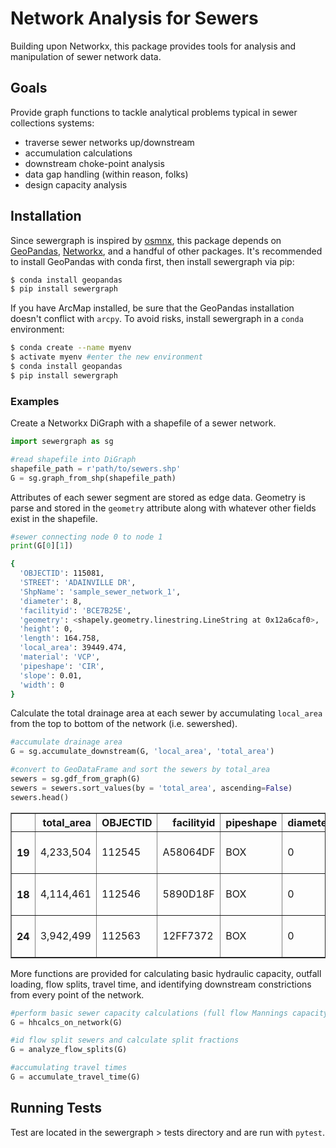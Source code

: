 # Network Analysis for Sewers
Building upon Networkx, this package provides tools for analysis and manipulation
of sewer network data.

## Goals
Provide graph functions to tackle analytical problems typical in sewer
collections systems:  
- traverse sewer networks up/downstream
- accumulation calculations
- downstream choke-point analysis
- data gap handling (within reason, folks)
- design capacity analysis

## Installation
Since sewergraph is inspired by [osmnx](https://github.com/gboeing/osmnx), this
package depends on [GeoPandas](https://github.com/geopandas/geopandas), [Networkx](https://github.com/networkx/networkx), and a handful of other
packages. It's recommended to install GeoPandas with conda first, then install
sewergraph via pip:

```bash
$ conda install geopandas
$ pip install sewergraph
```
If you have ArcMap installed, be sure that the GeoPandas installation doesn't conflict with `arcpy`. To avoid risks, install sewergraph in a `conda` environment:

```bash
$ conda create --name myenv
$ activate myenv #enter the new environment
$ conda install geopandas
$ pip install sewergraph
```


### Examples
Create a Networkx DiGraph with a shapefile of a sewer network.
```python
import sewergraph as sg

#read shapefile into DiGraph
shapefile_path = r'path/to/sewers.shp'
G = sg.graph_from_shp(shapefile_path)
```

Attributes of each sewer segment are stored as edge data. Geometry is parse and stored in the `geometry` attribute along with whatever other fields exist in the shapefile.
```python
#sewer connecting node 0 to node 1
print(G[0][1])
```
```bash
{
  'OBJECTID': 115081,
  'STREET': 'ADAINVILLE DR',
  'ShpName': 'sample_sewer_network_1',
  'diameter': 8,
  'facilityid': 'BCE7B25E',
  'geometry': <shapely.geometry.linestring.LineString at 0x12a6caf0>,
  'height': 0,
  'length': 164.758,
  'local_area': 39449.474,
  'material': 'VCP',
  'pipeshape': 'CIR',
  'slope': 0.01,
  'width': 0
}
```

Calculate the total drainage area at each sewer by accumulating `local_area` from the top to bottom of the network (i.e. sewershed).

```python
#accumulate drainage area
G = sg.accumulate_downstream(G, 'local_area', 'total_area')

#convert to GeoDataFrame and sort the sewers by total_area
sewers = sg.gdf_from_graph(G)
sewers = sewers.sort_values(by = 'total_area', ascending=False)
sewers.head()
```

<div>
<table border="1" class="dataframe">
  <thead>
    <tr style="text-align: right;">
      <th></th>
      <th>total_area</th>
      <th>OBJECTID</th>
      <th>facilityid</th>
      <th>pipeshape</th>
      <th>diameter</th>
      <th>height</th>
      <th>width</th>
      <th>length</th>
      <th>slope</th>
      <th>material</th>
      <th>STREET</th>
      <th>local_area</th>
      <th>geometry</th>
    </tr>
  </thead>
  <tbody>
    <tr>
      <th>19</th>
      <td>4,233,504</td>
      <td>112545</td>
      <td>A58064DF</td>
      <td>BOX</td>
      <td>0</td>
      <td>12</td>
      <td>16</td>
      <td>327.279370</td>
      <td>0.0075</td>
      <td>RCP</td>
      <td>None</td>
      <td>119043.524941</td>
      <td>LINESTRING (6558821.45028765 2032961.24586616,...</td>
    </tr>
    <tr>
      <th>18</th>
      <td>4,114,461</td>
      <td>112546</td>
      <td>5890D18F</td>
      <td>BOX</td>
      <td>0</td>
      <td>12</td>
      <td>16</td>
      <td>318.081402</td>
      <td>0.0100</td>
      <td>RCP</td>
      <td>None</td>
      <td>171961.403740</td>
      <td>LINESTRING (6558826.08945222 2032643.19829701,...</td>
    </tr>
    <tr>
      <th>24</th>
      <td>3,942,499</td>
      <td>112563</td>
      <td>12FF7372</td>
      <td>BOX</td>
      <td>0</td>
      <td>12</td>
      <td>16</td>
      <td>131.352534</td>
      <td>0.0100</td>
      <td>RCP</td>
      <td>None</td>
      <td>16557.605522</td>
      <td>LINESTRING (6558821.78250872 2032511.9163921, ...</td>
    </tr>

  </tbody>
</table>
</div>

More functions are provided for calculating basic hydraulic capacity, outfall loading, flow splits, travel time, and identifying downstream constrictions from every point of the network.  

```python
#perform basic sewer capacity calculations (full flow Mannings capacity)
G = hhcalcs_on_network(G)

#id flow split sewers and calculate split fractions
G = analyze_flow_splits(G)

#accumulating travel times
G = accumulate_travel_time(G)
```

## Running Tests
Test are located in the sewergraph > tests directory and are run with `pytest`.  
